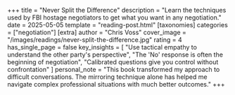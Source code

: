 +++
title = "Never Split the Difference"
description = "Learn the techniques used by FBI hostage negotiators to get what you want in any negotiation."
date = 2025-05-05
template = "reading-post.html"
[taxonomies]
categories = ["negotiation"]
[extra]
author = "Chris Voss"
cover_image = "/images/readings/never-split-the-difference.jpg"
rating = 4
has_single_page = false
key_insights = [
    "Use tactical empathy to understand the other party's perspective",
    "The 'No' response is often the beginning of negotiation",
    "Calibrated questions give you control without confrontation"
]
personal_note = "This book transformed my approach to difficult conversations. The mirroring technique alone has helped me navigate complex professional situations with much better outcomes."
+++